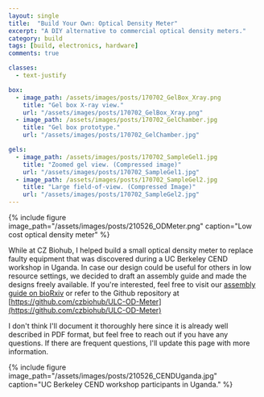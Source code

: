 ```yaml
---
layout: single
title:  "Build Your Own: Optical Density Meter"
excerpt: "A DIY alternative to commercial optical density meters."
category: build
tags: [build, electronics, hardware]
comments: true

classes:
  - text-justify

box:
  - image_path: /assets/images/posts/170702_GelBox_Xray.png
    title: "Gel box X-ray view."
    url: "/assets/images/posts/170702_GelBox_Xray.png"
  - image_path: /assets/images/posts/170702_GelChamber.jpg
    title: "Gel box prototype."
    url: "/assets/images/posts/170702_GelChamber.jpg"

gels:
  - image_path: /assets/images/posts/170702_SampleGel1.jpg
    title: "Zoomed gel view. (Compressed image)"
    url: "/assets/images/posts/170702_SampleGel1.jpg"
  - image_path: /assets/images/posts/170702_SampleGel2.jpg
    title: "Large field-of-view. (Compressed Image)"
    url: "/assets/images/posts/170702_SampleGel2.jpg"
---
```

{% include figure image_path="/assets/images/posts/210526_ODMeter.png" caption="Low cost optical density meter" %}

While at CZ Biohub, I helped build a small optical density meter to replace faulty equipment that was discovered during a UC Berkeley CEND workshop in Uganda. In case our design could be useful for others in low resource settings, we decided to draft an assembly guide and made the designs freely available. If you're interested, feel free to visit our [assembly guide on bioRxiv](https://doi.org/10.1101/2021.05.14.444207) or refer to the Github repository at [https://github.com/czbiohub/ULC-OD-Meter](https://github.com/czbiohub/ULC-OD-Meter)

I don't think I'll document it thoroughly here since it is already well described in PDF format, but feel free to reach out if you have any questions. If there are frequent questions, I'll update this page with more information.

{% include figure image_path="/assets/images/posts/210526_CENDUganda.jpg" caption="UC Berkeley CEND workshop participants in Uganda." %}

